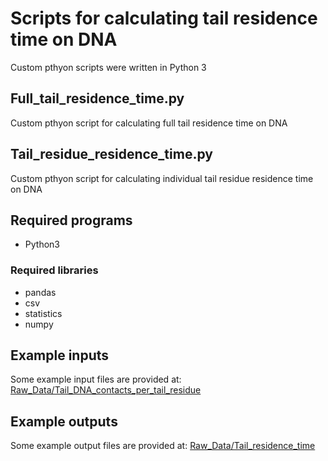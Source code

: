 # Scripts for calculating tail residence time on DNA
Custom pthyon scripts were written in Python 3

## Full_tail_residence_time.py

Custom pthyon script for calculating full tail residence time on DNA

## Tail_residue_residence_time.py

Custom pthyon script for calculating individual tail residue residence time on DNA

 
## Required programs

* Python3

### Required libraries

* pandas
* csv
* statistics
* numpy

## Example inputs

Some example input files are provided at: [Raw_Data/Tail_DNA_contacts_per_tail_residue](https://github.com/yunhuip/Supplementary-data-for-Peng-et-al-2021/tree/main/Raw_Data/Tail_DNA_contacts_per_tail_residue)
 

## Example outputs

Some example output files are provided at: [Raw_Data/Tail_residence_time](https://github.com/yunhuip/Supplementary-data-for-Peng-et-al-2021/tree/main/Raw_Data/Tail_residence_time)



